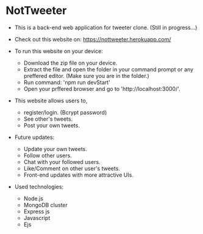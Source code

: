 # NotTweeter
- This is a back-end web application for tweeter clone. (Still in progress...)

- Check out this website on: https://nottweeter.herokuapp.com/

- To run this website on your device:
  - Download the zip file on your device.
  - Extract the file and open the folder in your command prompt or any preffered editor. (Make sure you are in the folder.)
  - Run command: 'npm run devStart'
  - Open your prffered browser and go to 'http://localhost:3000/'.

- This website allows users to, 
  - register/login. (Bcrypt password)
  - See other's tweets.
  - Post your own tweets.

- Future updates:
  - Update your own tweets.
  - Follow other users.
  - Chat with your followed users.
  - Like/Comment on other user's tweets.
  - Front-end updates with more attractive UIs.

- Used technologies:
  - Node.js
  - MongoDB cluster
  - Express js
  - Javascript
  - Ejs
